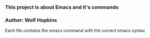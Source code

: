 ### This project is about Emacs and it's commands
### Author: Wolf Hopkins

Each file contains the emacs command with the correct emacs syntax
